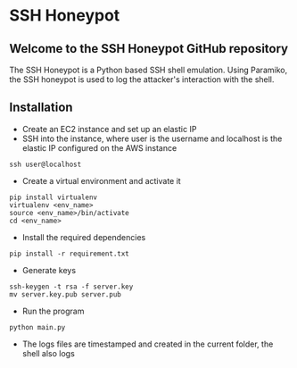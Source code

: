 # SSH Honeypot

## Welcome to the SSH Honeypot GitHub repository

The SSH Honeypot is a Python based SSH shell emulation. Using Paramiko, the SSH honeypot is used to log the attacker's interaction with the shell. 

## Installation

- Create an EC2 instance and set up an elastic IP
- SSH into the instance, where user is the username and localhost is the elastic IP configured on the AWS instance
```
ssh user@localhost
```
- Create a virtual environment and activate it 
```
pip install virtualenv
virtualenv <env_name>
source <env_name>/bin/activate
cd <env_name>
```
- Install the required dependencies
```
pip install -r requirement.txt
```

- Generate keys
```
ssh-keygen -t rsa -f server.key
mv server.key.pub server.pub
```

- Run the program
```
python main.py
```
- The logs files are timestamped and created in the current folder, the shell also logs 


